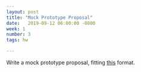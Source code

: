 ```yaml
---
layout: post
title: "Mock Prototype Proposal"
date:   2019-09-12 06:00:00 -0800
week: 1
number: 3
tags: hw

---
```


Write a mock prototype proposal, fitting [this]({{site.url}}2019/09/12/proposals.html) format.
